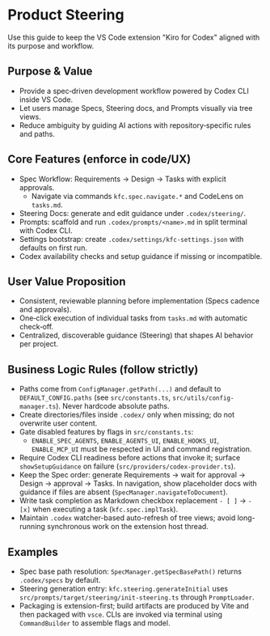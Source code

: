 # Product Steering

Use this guide to keep the VS Code extension "Kiro for Codex" aligned with its purpose and workflow.

## Purpose & Value
- Provide a spec‑driven development workflow powered by Codex CLI inside VS Code.
- Let users manage Specs, Steering docs, and Prompts visually via tree views.
- Reduce ambiguity by guiding AI actions with repository‑specific rules and paths.

## Core Features (enforce in code/UX)
- Spec Workflow: Requirements → Design → Tasks with explicit approvals.
  - Navigate via commands `kfc.spec.navigate.*` and CodeLens on `tasks.md`.
- Steering Docs: generate and edit guidance under `.codex/steering/`.
- Prompts: scaffold and run `.codex/prompts/<name>.md` in split terminal with Codex CLI.
- Settings bootstrap: create `.codex/settings/kfc-settings.json` with defaults on first run.
- Codex availability checks and setup guidance if missing or incompatible.

## User Value Proposition
- Consistent, reviewable planning before implementation (Specs cadence and approvals).
- One‑click execution of individual tasks from `tasks.md` with automatic check‑off.
- Centralized, discoverable guidance (Steering) that shapes AI behavior per project.

## Business Logic Rules (follow strictly)
- Paths come from `ConfigManager.getPath(...)` and default to `DEFAULT_CONFIG.paths` (see `src/constants.ts`, `src/utils/config-manager.ts`). Never hardcode absolute paths.
- Create directories/files inside `.codex/` only when missing; do not overwrite user content.
- Gate disabled features by flags in `src/constants.ts`:
  - `ENABLE_SPEC_AGENTS`, `ENABLE_AGENTS_UI`, `ENABLE_HOOKS_UI`, `ENABLE_MCP_UI` must be respected in UI and command registration.
- Require Codex CLI readiness before actions that invoke it; surface `showSetupGuidance` on failure (`src/providers/codex-provider.ts`).
- Keep the Spec order: generate Requirements → wait for approval → Design → approval → Tasks. In navigation, show placeholder docs with guidance if files are absent (`SpecManager.navigateToDocument`).
- Write task completion as Markdown checkbox replacement `- [ ]` → `- [x]` when executing a task (`kfc.spec.implTask`).
- Maintain `.codex` watcher-based auto-refresh of tree views; avoid long-running synchronous work on the extension host thread.

## Examples
- Spec base path resolution: `SpecManager.getSpecBasePath()` returns `.codex/specs` by default.
- Steering generation entry: `kfc.steering.generateInitial` uses `src/prompts/target/steering/init-steering.ts` through `PromptLoader`.
- Packaging is extension-first; build artifacts are produced by Vite and then packaged with `vsce`. CLIs are invoked via terminal using `CommandBuilder` to assemble flags and model.
